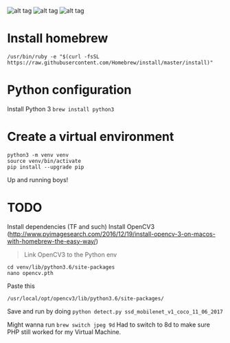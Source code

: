 ![alt tag](https://media3.giphy.com/media/IDIu4F2htizT2/giphy.gif)
![alt tag](https://media3.giphy.com/media/IDIu4F2htizT2/giphy.gif)
![alt tag](https://media3.giphy.com/media/IDIu4F2htizT2/giphy.gif)

Install homebrew
===

```/usr/bin/ruby -e "$(curl -fsSL https://raw.githubusercontent.com/Homebrew/install/master/install)"```

Python configuration
===

Install Python 3
```brew install python3```

Create a virtual environment
===

```
python3 -m venv venv
source venv/bin/activate
pip install --upgrade pip
```

Up and running boys!

TODO
===

Install dependencies (TF and such)
Install OpenCV3 (http://www.pyimagesearch.com/2016/12/19/install-opencv-3-on-macos-with-homebrew-the-easy-way/)

> Link OpenCV3 to the Python env
```
cd venv/lib/python3.6/site-packages
nano opencv.pth
```

Paste this
```
/usr/local/opt/opencv3/lib/python3.6/site-packages/
```

Save and run by doing
```python detect.py ssd_mobilenet_v1_coco_11_06_2017```

Might wanna run
```brew switch jpeg 9d```
Had to switch to 8d to make sure PHP still worked for my Virtual Machine.

